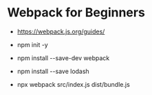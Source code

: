 # Webpack for Beginners

- https://webpack.js.org/guides/

- npm init -y
- npm install --save-dev webpack
- npm install --save lodash
- npx webpack src/index.js dist/bundle.js
